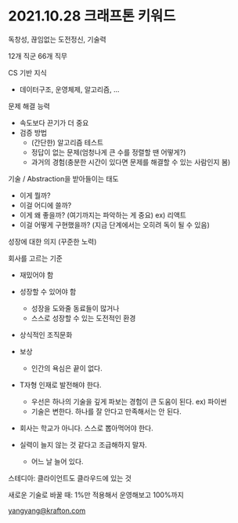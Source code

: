 # 2021.10.28 크래프톤 키워드

독창성, 끊임없는 도전정신, 기술력

12개 직군 66개 직무

CS 기반 지식

- 데이터구조, 운영체제, 알고리즘, ...

문제 해결 능력

- 속도보다 끈기가 더 중요
- 검증 방법
  - (간단한) 알고리즘 테스트
  - 정답이 없는 문제(엄청나게 큰 수를 정렬할 땐 어떻게?)
  - 과거의 경험(충분한 시간이 있다면 문제를 해결할 수 있는 사람인지 봄)

기술 / Abstraction을 받아들이는 태도

- 이게 뭘까?
- 이걸 어디에 쓸까?
- 이게 왜 좋을까? (여기까지는 파악하는 게 중요) ex) 리액트
- 이걸 어떻게 구현했을까? (지금 단계에서는 오히려 독이 될 수 있음)

성장에 대한 의지 (꾸준한 노력)



회사를 고르는 기준

- 재밌어야 함
- 성장할 수 있어야 함
  - 성장을 도와줄 동료들이 많거나
  - 스스로 성장할 수 있는 도전적인 환경
- 상식적인 조직문화
- 보상
  - 인간의 욕심은 끝이 없다.



- T자형 인재로 발전해야 한다.
  - 우선은 하나의 기술을 깊게 파보는 경험이 큰 도움이 된다. ex) 파이썬
  - 기술은 변한다. 하나를 잘 안다고 만족해서는 안 된다.
- 회사는 학교가 아니다. 스스로 뽑아먹어야 한다.
- 실력이 늘지 않는 것 같다고 조급해하지 말자.
  - 어느 날 늘어 있다.



스테디아: 클라이언트도 클라우드에 있는 것

새로운 기술로 바꿀 때: 1%만 적용해서 운영해보고 100%까지



yangyang@krafton.com
